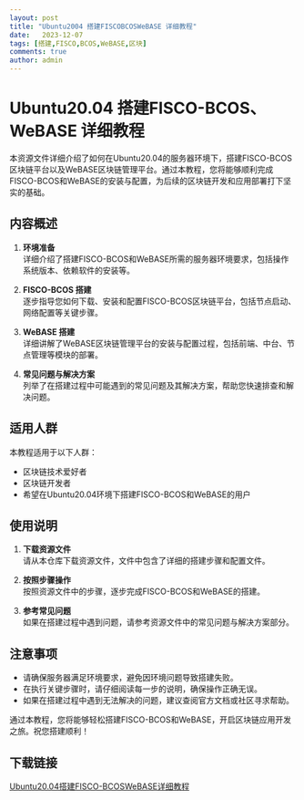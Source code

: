 ```yaml
---
layout: post
title: "Ubuntu2004 搭建FISCOBCOSWeBASE 详细教程"
date:   2023-12-07
tags: [搭建,FISCO,BCOS,WeBASE,区块]
comments: true
author: admin
---
```

# Ubuntu20.04 搭建FISCO-BCOS、WeBASE 详细教程

本资源文件详细介绍了如何在Ubuntu20.04的服务器环境下，搭建FISCO-BCOS区块链平台以及WeBASE区块链管理平台。通过本教程，您将能够顺利完成FISCO-BCOS和WeBASE的安装与配置，为后续的区块链开发和应用部署打下坚实的基础。

## 内容概述

1. **环境准备**  
   详细介绍了搭建FISCO-BCOS和WeBASE所需的服务器环境要求，包括操作系统版本、依赖软件的安装等。

2. **FISCO-BCOS 搭建**  
   逐步指导您如何下载、安装和配置FISCO-BCOS区块链平台，包括节点启动、网络配置等关键步骤。

3. **WeBASE 搭建**  
   详细讲解了WeBASE区块链管理平台的安装与配置过程，包括前端、中台、节点管理等模块的部署。

4. **常见问题与解决方案**  
   列举了在搭建过程中可能遇到的常见问题及其解决方案，帮助您快速排查和解决问题。

## 适用人群

本教程适用于以下人群：

- 区块链技术爱好者
- 区块链开发者
- 希望在Ubuntu20.04环境下搭建FISCO-BCOS和WeBASE的用户

## 使用说明

1. **下载资源文件**  
   请从本仓库下载资源文件，文件中包含了详细的搭建步骤和配置文件。

2. **按照步骤操作**  
   按照资源文件中的步骤，逐步完成FISCO-BCOS和WeBASE的搭建。

3. **参考常见问题**  
   如果在搭建过程中遇到问题，请参考资源文件中的常见问题与解决方案部分。

## 注意事项

- 请确保服务器满足环境要求，避免因环境问题导致搭建失败。
- 在执行关键步骤时，请仔细阅读每一步的说明，确保操作正确无误。
- 如果在搭建过程中遇到无法解决的问题，建议查阅官方文档或社区寻求帮助。

通过本教程，您将能够轻松搭建FISCO-BCOS和WeBASE，开启区块链应用开发之旅。祝您搭建顺利！

## 下载链接

[Ubuntu20.04搭建FISCO-BCOSWeBASE详细教程](https://pan.quark.cn/s/b12e1d908f10)